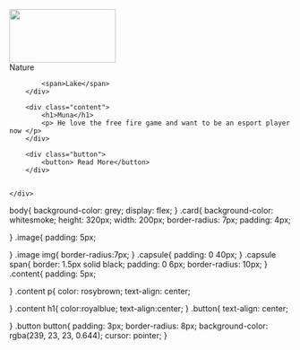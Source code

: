 <!DOCTYPE html>
<html lang="en">

<head>
    <meta charset="UTF-8">
    <meta name="viewport" content="width=device-width, initial-scale=1.0">
    <link rel="stylesheet" href="style4.css">
    <title>card</title>
</head>

<body>
    <div class="card">
        <div class="image">
            <img width="190px" height="95px"
                src="https://media.istockphoto.com/id/1208877516/photo/old-man-and-the-sea.jpg?s=1024x1024&w=is&k=20&c=wqCtwfowAeJvVDbuq28rDEVfx-c3Iy562yy-fs9IzZQ="
                alt="">
        </div>
        <div class="capsule">
            <span>Nature</span>
        
            <span>Lake</span>
        </div>

        <div class="content">
            <h1>Muna</h1>
            <p> He love the free fire game and want to be an esport player now </p>
        </div>

        <div class="button">
            <button> Read More</button>
        </div>
        

    </div>


</body>

</html>


body{
    background-color: grey;
    display: flex;
}
.card{
    background-color: whitesmoke;
    height: 320px;
    width: 200px;
    border-radius: 7px;
    padding:  4px;
    
}
.image{
    padding: 5px;
    
}
.image img{
    border-radius:7px;
}
.capsule{
    padding: 0 40px;
}
.capsule span{
    border: 1.5px solid black;
    padding: 0 6px;
    border-radius: 10px;
}
.content{
    padding: 5px;

}
.content p{
    color: rosybrown;
    text-align: center;

}
.content h1{
    color:royalblue;
    text-align:center;
}
.button{
    text-align: center;
    
}
.button button{
    padding: 3px;
    border-radius: 8px;
    background-color: rgba(239, 23, 23, 0.644);
    cursor: pointer;
}



